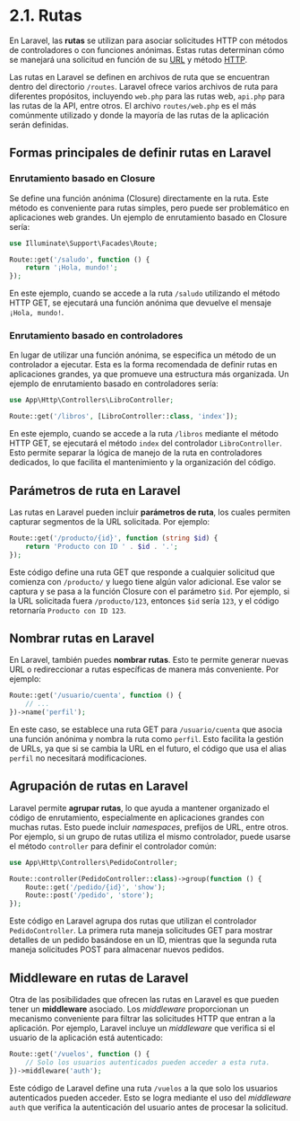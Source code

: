 # 2.1. Rutas

En Laravel, las **rutas** se utilizan para asociar solicitudes HTTP con métodos de controladores o con funciones anónimas. Estas rutas determinan cómo se manejará una solicitud en función de su [URL](#t95a474f5-0501-4b0d-2c65-441544e244e5) y método [HTTP](#t4d7ad012-64b7-883a-6ae3-595e1d24a91e).

Las rutas en Laravel se definen en archivos de ruta que se encuentran dentro del directorio `/routes`. Laravel ofrece varios archivos de ruta para diferentes propósitos, incluyendo `web.php` para las rutas web, `api.php` para las rutas de la API, entre otros. El archivo `routes/web.php` es el más comúnmente utilizado y donde la mayoría de las rutas de la aplicación serán definidas.

## Formas principales de definir rutas en Laravel

### Enrutamiento basado en Closure

Se define una función anónima (Closure) directamente en la ruta. Este método es conveniente para rutas simples, pero puede ser problemático en aplicaciones web grandes. Un ejemplo de enrutamiento basado en Closure sería:

```php
use Illuminate\Support\Facades\Route;

Route::get('/saludo', function () {
    return '¡Hola, mundo!';
});
```

En este ejemplo, cuando se accede a la ruta `/saludo` utilizando el método HTTP GET, se ejecutará una función anónima que devuelve el mensaje `¡Hola, mundo!`.

### Enrutamiento basado en controladores

En lugar de utilizar una función anónima, se especifica un método de un controlador a ejecutar. Esta es la forma recomendada de definir rutas en aplicaciones grandes, ya que promueve una estructura más organizada. Un ejemplo de enrutamiento basado en controladores sería:

```php
use App\Http\Controllers\LibroController;

Route::get('/libros', [LibroController::class, 'index']);
```

En este ejemplo, cuando se accede a la ruta `/libros` mediante el método HTTP GET, se ejecutará el método `index` del controlador `LibroController`. Esto permite separar la lógica de manejo de la ruta en controladores dedicados, lo que facilita el mantenimiento y la organización del código.

## Parámetros de ruta en Laravel

Las rutas en Laravel pueden incluir **parámetros de ruta**, los cuales permiten capturar segmentos de la URL solicitada. Por ejemplo:

```php
Route::get('/producto/{id}', function (string $id) {
    return 'Producto con ID ' . $id . '.';
});
```

Este código define una ruta GET que responde a cualquier solicitud que comienza con `/producto/` y luego tiene algún valor adicional. Ese valor se captura y se pasa a la función Closure con el parámetro `$id`. Por ejemplo, si la URL solicitada fuera `/producto/123`, entonces `$id` sería `123`, y el código retornaría `Producto con ID 123`.

## Nombrar rutas en Laravel

En Laravel, también puedes **nombrar rutas**. Esto te permite generar nuevas URL o redireccionar a rutas específicas de manera más conveniente. Por ejemplo:

```php
Route::get('/usuario/cuenta', function () {
    // ...
})->name('perfil');
```

En este caso, se establece una ruta GET para `/usuario/cuenta` que asocia una función anónima y nombra la ruta como `perfil`. Esto facilita la gestión de URLs, ya que si se cambia la URL en el futuro, el código que usa el alias `perfil` no necesitará modificaciones.

## Agrupación de rutas en Laravel

Laravel permite **agrupar rutas**, lo que ayuda a mantener organizado el código de enrutamiento, especialmente en aplicaciones grandes con muchas rutas. Esto puede incluir *namespaces*, prefijos de URL, entre otros. Por ejemplo, si un grupo de rutas utiliza el mismo controlador, puede usarse el método `controller` para definir el controlador común:

```php
use App\Http\Controllers\PedidoController;

Route::controller(PedidoController::class)->group(function () {
    Route::get('/pedido/{id}', 'show');
    Route::post('/pedido', 'store');
});
```

Este código en Laravel agrupa dos rutas que utilizan el controlador `PedidoController`. La primera ruta maneja solicitudes GET para mostrar detalles de un pedido basándose en un ID, mientras que la segunda ruta maneja solicitudes POST para almacenar nuevos pedidos.

## Middleware en rutas de Laravel

Otra de las posibilidades que ofrecen las rutas en Laravel es que pueden tener un **middleware** asociado. Los *middleware* proporcionan un mecanismo conveniente para filtrar las solicitudes HTTP que entran a la aplicación. Por ejemplo, Laravel incluye un *middleware* que verifica si el usuario de la aplicación está autenticado:

```php
Route::get('/vuelos', function () {
    // Solo los usuarios autenticados pueden acceder a esta ruta.
})->middleware('auth');
```

Este código de Laravel define una ruta `/vuelos` a la que solo los usuarios autenticados pueden acceder. Esto se logra mediante el uso del *middleware* `auth` que verifica la autenticación del usuario antes de procesar la solicitud.
